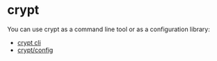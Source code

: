 # crypt

You can use crypt as a command line tool or as a configuration library:

* [crypt cli](bin/README.md)
* [crypt/config](config/README.md)
